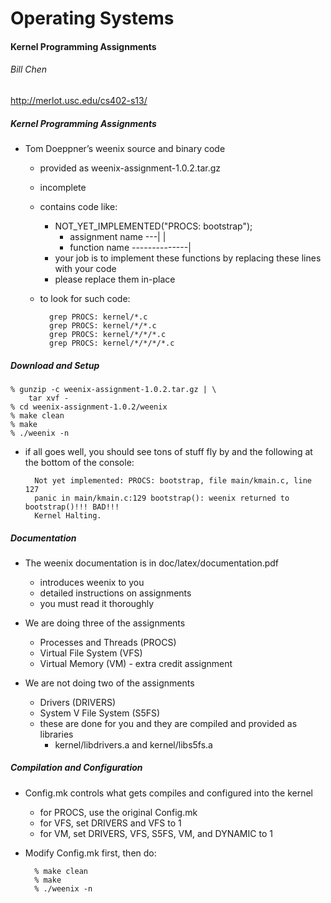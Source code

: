 Operating Systems
=================

#### Kernel Programming Assignments
###### Bill Chen
http://merlot.usc.edu/cs402-s13/

##### Kernel Programming Assignments
* Tom Doeppner’s weenix source and binary code
	- provided as weenix-assignment-1.0.2.tar.gz
	- incomplete
	- contains code like:
		* NOT_YET_IMPLEMENTED("PROCS: bootstrap");
			- assignment name ---|        |
			- function name --------------|
		* your job is to implement these functions by replacing these lines with your code
		* please replace them in-place
	- to look for such code:


			grep PROCS: kernel/*.c
       		grep PROCS: kernel/*/*.c
       		grep PROCS: kernel/*/*/*.c
       		grep PROCS: kernel/*/*/*/*.c


##### Download and Setup
	% gunzip -c weenix-assignment-1.0.2.tar.gz | \
        tar xvf -
	% cd weenix-assignment-1.0.2/weenix
	% make clean
	% make
	% ./weenix -n
* if all goes well, you should see tons of stuff fly by and the following at the bottom of the console:


		Not yet implemented: PROCS: bootstrap, file main/kmain.c, line 127
		panic in main/kmain.c:129 bootstrap(): weenix returned to bootstrap()!!! BAD!!!
		Kernel Halting.


##### Documentation
* The weenix documentation is in doc/latex/documentation.pdf
	- introduces weenix to you
	- detailed instructions on assignments
	- you must read it thoroughly

* We are doing three of the assignments
	- Processes and Threads (PROCS)
	- Virtual File System (VFS)
	- Virtual Memory (VM) - extra credit assignment

* We are not doing two of the assignments
	- Drivers (DRIVERS)
	- System V File System (S5FS)
	- these are done for you and they are compiled and provided as libraries
		* kernel/libdrivers.a and kernel/libs5fs.a

##### Compilation and Configuration
* Config.mk controls what gets compiles and configured into the kernel
	- for PROCS, use the original Config.mk
	- for VFS, set DRIVERS and VFS to 1
	- for VM, set DRIVERS, VFS, S5FS, VM, and DYNAMIC to 1

* Modify Config.mk first, then do:


		% make clean
    	% make
    	% ./weenix -n